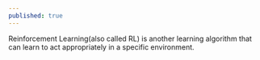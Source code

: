 ```yaml
---
published: true
---
```

Reinforcement Learning(also called RL) is another learning algorithm that can learn to act appropriately in a specific environment.
